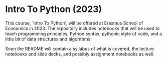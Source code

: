 # Intro To Python (2023)

This course, 'Intro To Python', will be offered at Erasmus School of Economics in 2023. The repository includes notebooks that will be used to teach programming principles, Python syntax, pythonic style of code, and a little bit of data structures and algorithms.

Soon the README will contain a syllabus of what is covered, the lecture notebooks and slide decks, and possibly assignment notebooks as well. 
